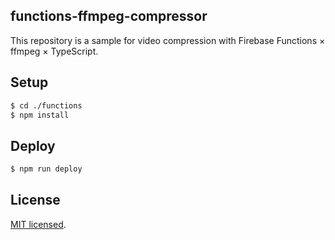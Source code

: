 ## functions-ffmpeg-compressor

This repository is a sample for video compression with Firebase Functions × ffmpeg × TypeScript.

## Setup

```bash
$ cd ./functions
$ npm install
```

## Deploy

```bash
$ npm run deploy
```

## License

[MIT licensed](./LICENSE).
